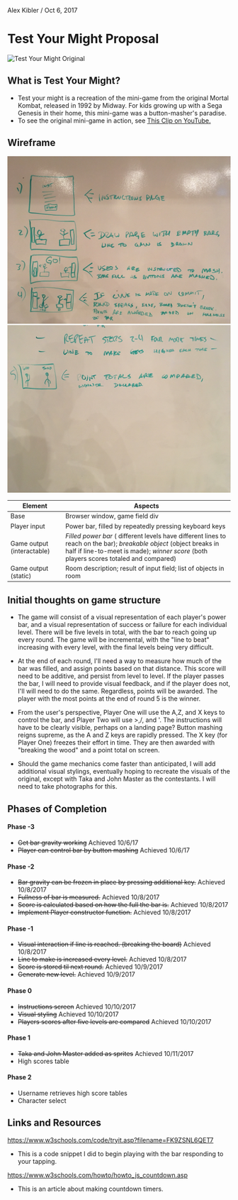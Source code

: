 Alex Kibler / Oct 6, 2017

# Test Your Might Proposal

![Test Your Might Original](testoriginal.png)

## What is Test Your Might?

- Test your might is a recreation of the mini-game from the original Mortal Kombat, released in 1992 by Midway. For kids growing up with a Sega Genesis in their home, this mini-game was a button-masher's paradise.
- To see the original mini-game in action, see [This Clip on YouTube.](https://youtu.be/RiwMEI2wNxQ?t=3m17s)

## Wireframe

![Wireframe 1](proposal/wireframe1.png)
![Wireframe 2](proposal/wireframe2.png)

| Element | Aspects |
| --- | --- |
| Base | Browser window, game field div |
| Player input | Power bar, filled by repeatedly pressing keyboard keys |
| Game output (interactable) | *Filled power bar* ( different levels have different lines to reach on the bar); *breakable object* (object breaks in half if line-to-meet is made); *winner score* (both players scores totaled and compared) |
| Game output (static) | Room description; result of input field; list of objects in room |


## Initial thoughts on game structure

- The game will consist of a visual representation of each player's power bar, and a visual representation of success or failure for each individual level. There will be five levels in total, with the bar to reach going up every round. The game will be incremental, with the "line to beat" increasing with every level, with the final levels being very difficult.

- At the end of each round, I'll need a way to measure how much of the bar was filled, and assign points based on that distance. This score will need to be additive, and persist from level to level. If the player passes the bar, I will need to provide visual feedback, and if the player does not, I'll will need to do the same. Regardless, points will be awarded. The player with the most points at the end of round 5 is the winner.

- From the user's perspective, Player One will use the A,Z, and X keys to control the bar, and Player Two will use >,/, and '. The instructions will have to be clearly visible, perhaps on a landing page? Button mashing reigns supreme, as the A and Z keys are rapidly pressed. The X key (for Player One) freezes their effort in time. They are then awarded with "breaking the wood" and a point total on screen.

- Should the game mechanics come faster than anticipated, I will add additional visual stylings, eventually hoping to recreate the visuals of the original, except with Taka and John Master as the contestants. I will need to take photographs for this.

## Phases of Completion



#### Phase -3

- ~~Get bar gravity working~~ Achieved 10/6/17
- ~~Player can control bar by button mashing~~ Achieved 10/6/17

#### Phase -2

- ~~Bar gravity can be frozen in place by pressing additional key.~~ Achieved 10/8/2017
- ~~Fullness of bar is measured.~~ Achieved 10/8/2017
- ~~Score is calculated based on how the full the bar is.~~ Achieved 10/8/2017
- ~~Implement Player constructor function.~~ Achieved 10/8/2017

#### Phase -1

- ~~Visual interaction if line is reached. (breaking the board)~~ Achieved 10/8/2017
- ~~Line to make is increased every level.~~ Achieved 10/8/2017
- ~~Score is stored til next round.~~ Achieved 10/9/2017
- ~~Generate new level.~~ Achieved 10/9/2017

#### Phase 0

- ~~Instructions screen~~ Achieved 10/10/2017
- ~~Visual styling~~ Achieved 10/10/2017
- ~~Players scores after five levels are compared~~ Achieved 10/10/2017

#### Phase 1

- ~~Taka and John Master added as sprites~~ Achieved 10/11/2017
- High scores table

#### Phase 2

- Username retrieves high score tables
- Character select

## Links and Resources

https://www.w3schools.com/code/tryit.asp?filename=FK9ZSNL6QET7
- This is a code snippet I did to begin playing with the bar responding to your tapping.

https://www.w3schools.com/howto/howto_js_countdown.asp
- This is an article about making countdown timers.


